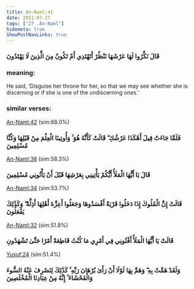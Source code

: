 ```yaml
---
title: An-Naml:41
date: 2011-07-27
tags: ["27 .An-Naml"]
hidemeta: true 
ShowPostNavLinks: true 
---
```

### قَالَ نَكِّرُوا لَهَا عَرْشَهَا نَنْظُرْ أَتَهْتَدِي أَمْ تَكُونُ مِنَ الَّذِينَ لَا يَهْتَدُونَ
### meaning: 
He said, ‘Disguise her throne for her, so that we may see whether she is discerning or if she is one of the undiscerning ones.’
### similar verses: 

[An-Naml:42](/27/42) (sim:68.0%)

### فَلَمَّا جَاءَتْ قِيلَ أَهَٰكَذَا عَرْشُكِ ۖ قَالَتْ كَأَنَّهُ هُوَ ۚ وَأُوتِينَا الْعِلْمَ مِنْ قَبْلِهَا وَكُنَّا مُسْلِمِينَ

[An-Naml:38](/27/38) (sim:58.3%)

### قَالَ يَا أَيُّهَا الْمَلَأُ أَيُّكُمْ يَأْتِينِي بِعَرْشِهَا قَبْلَ أَنْ يَأْتُونِي مُسْلِمِينَ

[An-Naml:34](/27/34) (sim:53.7%)

### قَالَتْ إِنَّ الْمُلُوكَ إِذَا دَخَلُوا قَرْيَةً أَفْسَدُوهَا وَجَعَلُوا أَعِزَّةَ أَهْلِهَا أَذِلَّةً ۖ وَكَذَٰلِكَ يَفْعَلُونَ

[An-Naml:32](/27/32) (sim:51.8%)

### قَالَتْ يَا أَيُّهَا الْمَلَأُ أَفْتُونِي فِي أَمْرِي مَا كُنْتُ قَاطِعَةً أَمْرًا حَتَّىٰ تَشْهَدُونِ

[Yusuf:24](/12/24) (sim:51.4%)

### وَلَقَدْ هَمَّتْ بِهِ ۖ وَهَمَّ بِهَا لَوْلَا أَنْ رَأَىٰ بُرْهَانَ رَبِّهِ ۚ كَذَٰلِكَ لِنَصْرِفَ عَنْهُ السُّوءَ وَالْفَحْشَاءَ ۚ إِنَّهُ مِنْ عِبَادِنَا الْمُخْلَصِينَ
